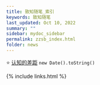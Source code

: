 ```yaml
---
title: 致知随笔_索引
keywords: 致知随笔
last_updated: Oct 10, 2022
summary: ""
sidebar: mydoc_sidebar
permalink: zzsb_index.html
folder: news
---
```


⭐ [认知的差距](zzsb_202003122154.html)       `new Date().toString()`

{% include links.html %}
